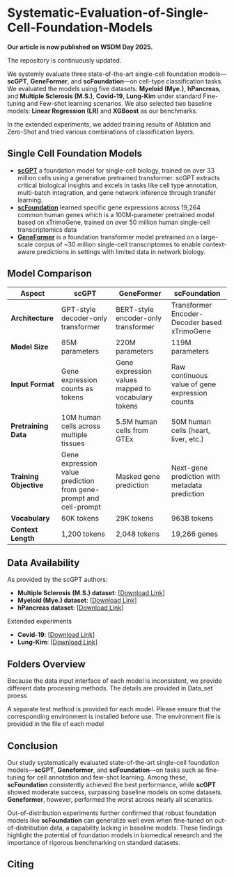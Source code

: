 # Systematic-Evaluation-of-Single-Cell-Foundation-Models

**Our article is now published on WSDM Day 2025.**

The repository is continuously updated.

We systemly evaluate three state-of-the-art single-cell foundation models—**scGPT**, **GeneFormer**, and **scFoundation**—on cell-type classification tasks. We evaluated the models using five datasets: **Myeloid (Mye.)**, **hPancreas**, and **Multiple Sclerosis (M.S.)**, **Covid-19**, **Lung-Kim** under standard Fine-tuning and Few-shot learning scenarios. We also selected two baseline models: **Linear Regression (LR)** and **XGBoost** as our benchmarks. 

In the extended experiments, we added training results of Ablation and Zero-Shot and tried various combinations of classification layers.

## Single Cell Foundation Models

- **[scGPT](https://github.com/bowang-lab/scGPT)** a foundation model for single-cell biology, trained on over 33 million cells using a generative pretrained transformer. scGPT extracts critical biological insights and excels in tasks like cell type annotation, multi-batch integration, and gene network inference through transfer learning.
- **[scFoundation](https://github.com/biomap-research/scFoundation/tree/main)**  learned specific gene expressions across 19,264 common human genes which is a 100M-parameter pretrained model based on xTrimoGene, trained on over 50 million human single-cell transcriptomics data
- **[GeneFormer](https://github.com/jkobject/geneformer)** is a foundation transformer model pretrained on a large-scale corpus of ~30 million single-cell transcriptomes to enable context-aware predictions in settings with limited data in network biology.

## Model Comparison

| **Aspect**               | **scGPT**                                | **GeneFormer**                            | **scFoundation**                           |
|---------------------------|------------------------------------------|-------------------------------------------|--------------------------------------------|
| **Architecture**          | GPT-style decoder-only transformer      | BERT-style encoder-only transformer       | Transformer Encoder-Decoder based xTrimoGene |
| **Model Size**            | 85M parameters                          | 220M parameters                           | 119M parameters                            |
| **Input Format**          | Gene expression counts as tokens        | Gene expression values mapped to vocabulary tokens | Raw continuous value of gene expression counts |
| **Pretraining Data**      | 10M human cells across multiple tissues | 5.5M human cells from GTEx                | 50M human cells (heart, liver, etc.)       |
| **Training Objective**    | Gene expression value prediction from gene-prompt and cell-prompt | Masked gene prediction                    | Next-gene prediction with metadata prediction |
| **Vocabulary**            | 60K tokens                              | 29K tokens                                | 963B tokens                                |
| **Context Length**        | 1,200 tokens                            | 2,048 tokens                              | 19,266 genes                               |

## Data Availability

As provided by the scGPT authors:
- **Multiple Sclerosis (M.S.) dataset**: [[Download Link](https://drive.google.com/drive/folders/1Qd42YNabzyr2pWt9xoY4cVMTAxsNBt4v)]
- **Myeloid (Mye.) dataset**: [[Download Link](https://drive.google.com/drive/folders/1VbpApQufZq8efFGakW3y8QDDpY9MBoDS)]
- **hPancreas dataset**: [[Download Link](https://drive.google.com/drive/folders/1s9XjcSiPC-FYV3VeHrEa7SeZetrthQVV)]

Extended experiments
- **Covid-19**: [[Download Link](https://drive.google.com/drive/folders/1jSPoPunGQOmd71vDsK0FS7UvmDhGdhQS)]
- **Lung-Kim**: [[Download Link](https://drive.google.com/drive/folders/1gbfO7VqxCOkfzgHAih6hO88zFv6pd8wO)]

## Folders Overview

Because the data input interface of each model is inconsistent, we provide different data processing methods. The details are provided in Data_set proess

A separate test method is provided for each model. Please ensure that the corresponding environment is installed before use. The environment file is provided in the file of each model




## Conclusion

Our study systematically evaluated state-of-the-art single-cell foundation models—**scGPT**, **Geneformer**, and **scFoundation**—on tasks such as fine-tuning for cell annotation and few-shot learning. Among these, **scFoundation** consistently achieved the best performance, while **scGPT** showed moderate success, surpassing baseline models on some datasets. **Geneformer**, however, performed the worst across nearly all scenarios.

Out-of-distribution experiments further confirmed that robust foundation models like **scFoundation** can generalize well even when fine-tuned on out-of-distribution data, a capability lacking in baseline models. These findings highlight the potential of foundation models in biomedical research and the importance of rigorous benchmarking on standard datasets.

## Citing
